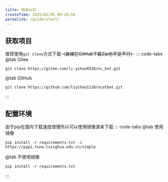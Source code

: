```yaml
---
title: 简单认识
createTime: 2025/02/05 09:20:58
permalink: /guide/start/
---
```

## 获取项目
推荐使用`git clone`方式下载~~（直接在GitHub下载Zip也不是不行）~~
::: code-tabs
@tab Gitee
```shell
git clone https://gitee.com/li-yihao0328/nc_bot.git
```

@tab GitHub
```shell
git clone https://github.com/liyihao1110/ncatbot.git
```
:::
## 配置环境
由于pip在国内下载速度很慢所以可以使用镜像源来下载
::: code-tabs
@tab 使用镜像
```shell
pip install -r requirements.txt -i https://pypi.tuna.tsinghua.edu.cn/simple
```

@tab 不使用镜像
```shell
pip install -r requirements.txt
```
:::
